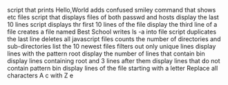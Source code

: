 script that prints Hello,World
adds confused smiley
command that shows etc files
script that displays files of both passwd and hosts
display the last 10 lines
script displays thr first 10 lines of the file
display the third line of a file
creates a file named Best School
writes ls -a into file
script duplicates the last line
deletes all javascript files
counts the number of directories and sub-directories
list the 10 newest files
filters out only unique lines
display lines with the pattern root
display the number of lines that contain bin
display lines containing root and 3 lines after them
display lines that do not contain pattern bin
display lines of the file starting with a letter
Replace all characters A c with Z e
